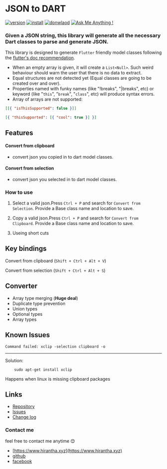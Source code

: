 # JSON to DART

[![version ](https://vsmarketplacebadge.apphb.com/version/hirantha.json-to-dart.svg)](https://marketplace.visualstudio.com/items?itemName=hirantha.json-to-dart)
[![install ](https://vsmarketplacebadge.apphb.com/installs/hirantha.json-to-dart.svg)](https://marketplace.visualstudio.com/items?itemName=hirantha.json-to-dart)
[![donwlaod ](https://vsmarketplacebadge.apphb.com/downloads/hirantha.json-to-dart.svg)](https://marketplace.visualstudio.com/items?itemName=hirantha.json-to-dart)
[![Ask Me Anything !](https://img.shields.io/badge/Ask%20me-anything-1abc9c.svg)](https://www.hirantha.xyz)


### Given a JSON string, this library will generate all the necessary Dart classes to parse and generate JSON.
This library is designed to generate `Flutter` friendly model classes following the [flutter's doc recommendation](https://flutter.io/json/#serializing-json-manually-using-dartconvert).

- When an empty array is given, it will create a `List<Null>`. Such weird behaviour should warn the user that there is no data to extract.
- Equal structures are not detected yet (Equal classes are going to be created over and over).
- Properties named with funky names (like "!breaks", "|breaks", etc) or keyword (like "`this`", "`break`", "`class`", etc) will produce syntax errors.
- Array of arrays are not supported:


```json
[[{ "isThisSupported": false }]]
```

```json
[{ "thisSupported": [{ "cool": true }] }]
```


## Features

#### Convert from clipboard
- convert json you copied in to dart model classes.

#### Convert from selection
- convert json you selected in to dart model classes.

### How to use
1. Select a valid json.Press `Ctrl + P` and search for `Convert from Selection`. Provide a Base class name and location to save.

2. Copy a valid json.Press `Ctrl + P` and search for `Convert from Clipboard`. Provide a Base class name and location to save.

3. Useing short cuts 

## Key bindings

Convert from clipboard (`Shift + Ctrl + Alt + V`)

Convert from selection (`Shift + Ctrl + Alt + S`)

## Converter

- Array type merging (**Huge deal**)
- Duplicate type prevention
- Union types
- Optional types
- Array types

## Known Issues

`Command failed: xclip -selection clipboard -o`

---

Solution: 

```console
    sudo apt-get install xclip
```

Happens when linux is missing clipboard packages

## Links

- [Repository](https://github.com/hiranthar/Json-to-Dart-Model.git)
- [Issues](https://github.com/hiranthar/Json-to-Dart-Model.git/issues)
- [Change log](https://github.com/hiranthar/Json-to-Dart-Model.git/blob/master/CHANGELOG.md)


### Contact me

feel free to contact me anytime :blush:

- [https://www.hirantha.xyz](https://www.hirantha.xyz)
- [github](https://github.com/hiranthar)
- [facebook](https://www.facebook.com/sahanhirantha)
